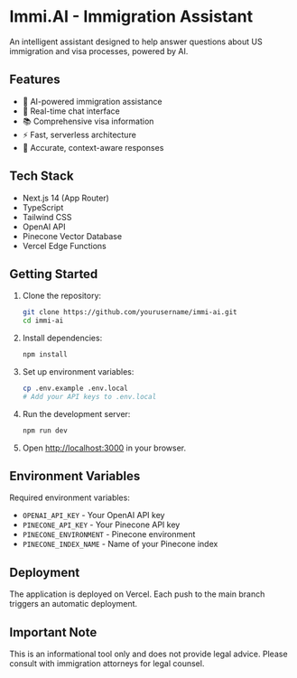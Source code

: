 # Immi.AI - Immigration Assistant

An intelligent assistant designed to help answer questions about US immigration and visa processes, powered by AI.

## Features

- 🤖 AI-powered immigration assistance
- 💬 Real-time chat interface
- 📚 Comprehensive visa information
- ⚡ Fast, serverless architecture
- 🎯 Accurate, context-aware responses

## Tech Stack

- Next.js 14 (App Router)
- TypeScript
- Tailwind CSS
- OpenAI API
- Pinecone Vector Database
- Vercel Edge Functions

## Getting Started

1. Clone the repository:
   ```bash
   git clone https://github.com/yourusername/immi-ai.git
   cd immi-ai
   ```

2. Install dependencies:
   ```bash
   npm install
   ```

3. Set up environment variables:
   ```bash
   cp .env.example .env.local
   # Add your API keys to .env.local
   ```

4. Run the development server:
   ```bash
   npm run dev
   ```

5. Open [http://localhost:3000](http://localhost:3000) in your browser.

## Environment Variables

Required environment variables:
- `OPENAI_API_KEY` - Your OpenAI API key
- `PINECONE_API_KEY` - Your Pinecone API key
- `PINECONE_ENVIRONMENT` - Pinecone environment
- `PINECONE_INDEX_NAME` - Name of your Pinecone index

## Deployment

The application is deployed on Vercel. Each push to the main branch triggers an automatic deployment.

## Important Note

This is an informational tool only and does not provide legal advice. Please consult with immigration attorneys for legal counsel. 